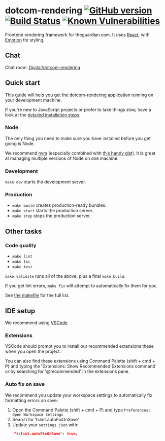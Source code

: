 # dotcom-rendering [![GitHub version](https://badge.fury.io/gh/guardian%2Fguui.svg)](https://badge.fury.io/gh/guardian%2Fguui) [![Build Status](https://travis-ci.org/guardian/guui.svg?branch=master)](https://travis-ci.org/guardian/guui) [![Known Vulnerabilities](https://snyk.io/test/github/guardian/guui/badge.svg?targetFile=package.json)](https://snyk.io/test/github/guardian/guui?targetFile=package.json)

Frontend rendering framework for theguardian.com. It uses [React](https://reactjs.org/), with [Emotion](https://emotion.sh) for styling.

## Chat

Chat room: [Digital/dotcom-rendering](https://chat.google.com/room/AAAA6yBswlI)

## Quick start

This guide will help you get the dotcom-rendering application running on your development machine.

If you're new to JavaScript projects or prefer to take things slow, have a look at the [detailed installation steps](docs/contributing/detailed-installation-steps.md).

### Node

The only thing you need to make sure you have installed before you get going is Node.

We recommend [nvm](https://github.com/creationix/nvm) (especially combined with [this handy gist](https://gist.github.com/sndrs/5940e9e8a3f506b287233ed65365befb)). It is great at managing multiple versions of Node on one machine.

### Development

`make dev` starts the development server.

### Production

-   `make build` creates production-ready bundles.
-   `make start` starts the production server.
-   `make stop` stops the production server.

## Other tasks

### Code quality

-   `make lint`
-   `make tsc`
-   `make test`

`make validate` runs all of the above, plus a final `make build`.

If you get lint errors, `make fix` will attempt to automatically fix them for you.

See [the makefile](https://github.com/guardian/guui/blob/master/makefile) for the full list.

## IDE setup

We recommend using [VSCode](https://code.visualstudio.com/).

### Extensions

VSCode should prompt you to install our recommended extensions these when you open the project. 

You can also find these extensions using Command Palette (shift + cmd + P) and typing the 'Extensions: Show Recommended Extensions command' or by searching for '@recommended' in the extensions pane.

### Auto fix on save

We recommend you update your workspace settings to automatically fix formatting errors on save:

1. Open the Command Palette (shift + cmd + P) and type `Preferences: Open Workspace Settings`
2. Search for 'tslint.autoFixOnSave'
3. Update your `settings.json` with:

```json
    "tslint.autoFixOnSave": true,
```
